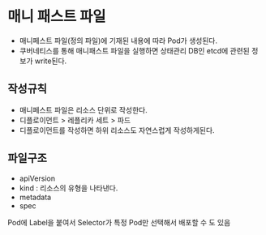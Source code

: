 # 매니 패스트 파일
- 매니페스트 파일(정의 파일)에 기재된 내용에 따라 Pod가 생성된다.
- 쿠버네티스를 통해 매니패스트 파일을 실행하면 상태관리 DB인 etcd에 관련된 정보가 write된다.
## 작성규칙
- 매니페스트 파일은 리소스 단위로 작성한다.
- 디플로이먼트 > 레플리카 세트 > 파드
- 디플로이먼트를 작성하면 하위 리소스도 자연스럽게 작성하게된다.
## 파일구조
- apiVersion
- kind : 리소스의 유형을 나타낸다.
- metadata
- spec
  
Pod에 Label을 붙여서 Selector가 특정 Pod만 선택해서 배포할 수 도 있음
